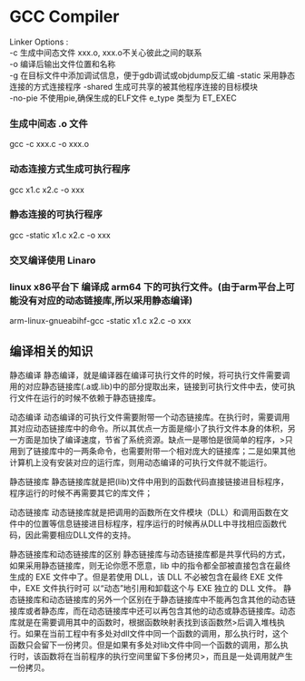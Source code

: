 # GCC Compiler

Linker Options :  
-c                              生成中间态文件 xxx.o, xxx.o不关心彼此之间的联系  
-o                              编译后输出文件位置和名称  
-g                              在目标文件中添加调试信息，便于gdb调试或objdump反汇编 
-static                         采用静态连接的方式连接程序 
-shared                         生成可共享的被其他程序连接的目标模块  
-no-pie				不使用pie,确保生成的ELF文件 e_type 类型为 ET_EXEC  


### 生成中间态 .o 文件
gcc -c xxx.c -o xxx.o

### 动态连接方式生成可执行程序
gcc x1.c x2.c -o xxx    
### 静态连接的可执行程序
gcc -static x1.c x2.c -o xxx

### 交叉编译使用 Linaro
### linux x86平台下 编译成 arm64 下的可执行文件。(由于arm平台上可能没有对应的动态链接库,所以采用静态编译)
arm-linux-gnueabihf-gcc -static x1.c x2.c -o xxx



## 编译相关的知识
静态编译
静态编译，就是编译器在编译可执行文件的时候，将可执行文件需要调用的对应静态链接库(.a或.lib)中的部分提取出来，链接到可执行文件中去，使可执行文件在运行的时候不依赖于静态链接库。

动态编译
动态编译的可执行文件需要附带一个动态链接库。在执行时，需要调用其对应动态链接库中的命令。所以其优点一方面是缩小了执行文件本身的体积，另一方面是加快了编译速度，节省了系统资源。缺点一是哪怕是很简单的程序，>只用到了链接库中的一两条命令，也需要附带一个相对庞大的链接库；二是如果其他计算机上没有安装对应的运行库，则用动态编译的可执行文件就不能运行。

静态链接库
静态链接库就是把(lib)文件中用到的函数代码直接链接进目标程序，程序运行的时候不再需要其它的库文件；

动态链接库
动态链接库就是把调用的函数所在文件模块（DLL）和调用函数在文件中的位置等信息链接进目标程序，程序运行的时候再从DLL中寻找相应函数代码，因此需要相应DLL文件的支持。

静态链接库和动态链接库的区别
静态链接库与动态链接库都是共享代码的方式，如果采用静态链接库，则无论你愿不愿意，lib 中的指令都全部被直接包含在最终生成的 EXE 文件中了。但是若使用 DLL，该 DLL 不必被包含在最终 EXE 文件中，EXE 文件执行时可
以“动态”地引用和卸载这个与 EXE 独立的 DLL 文件。
静态链接库和动态链接库的另外一个区别在于静态链接库中不能再包含其他的动态链接库或者静态库，而在动态链接库中还可以再包含其他的动态或静态链接库。动态库就是在需要调用其中的函数时，根据函数映射表找到该函数然>后调入堆栈执行。如果在当前工程中有多处对dll文件中同一个函数的调用，那么执行时，这个函数只会留下一份拷贝。但是如果有多处对lib文件中同一个函数的调用，那么执行时，该函数将在当前程序的执行空间里留下多份拷贝>，而且是一处调用就产生一份拷贝。
